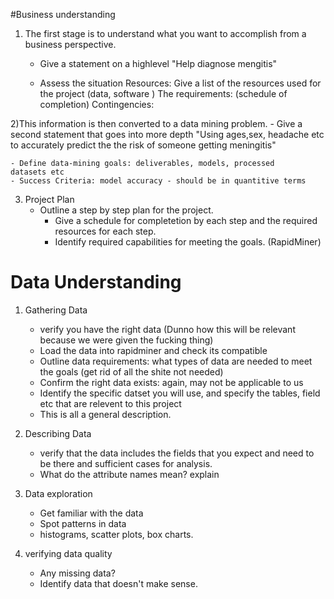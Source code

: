 #Business understanding

1) The first stage is to understand what you want to accomplish from a business perspective. 
    - Give a statement on a highlevel
        "Help diagnose mengitis"

    - Assess the situation
        Resources: Give a list of the resources used for the project (data, software )
        The requirements: (schedule of completion)
        Contingencies: 


2)This information is then converted to a data mining problem. 
    - Give a second statement that goes into more depth
        "Using ages,sex, headache etc to accurately predict the the risk of someone getting meningitis" 
    
    - Define data-mining goals: deliverables, models, processed             datasets etc
    - Success Criteria: model accuracy - should be in quantitive terms

3) Project Plan
    - Outline a step by step plan for the project.
        - Give a schedule for completetion by each step and the required resources for each step.
        - Identify required capabilities for meeting the goals. (RapidMiner)
    

# Data Understanding

1) Gathering Data
    - verify you have the right data (Dunno how this will be relevant because we were given the fucking thing)
    - Load the data into rapidminer and check its compatible
    - Outline data requirements: what types of data are needed to meet the goals (get rid of all the shite not needed)
    - Confirm the right data exists: again, may not be applicable to us
    - Identify the specific datset you will use, and specify the tables, field etc that are relevent to this project
    - This is all a general description.

2) Describing Data
    -  verify that the data includes the fields that you expect and       need to be there and sufficient cases for analysis.
    -  What do the attribute names mean? explain

3) Data exploration
    - Get familiar with the data
    - Spot patterns in data
    - histograms, scatter plots, box charts. 

4) verifying data quality
    - Any missing data?
    - Identify data that doesn't make sense.